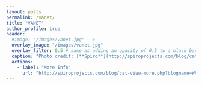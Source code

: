 ```yaml
---
layout: posts
permalink: /vanet/
title: "VANET"
author_profile: true
header:
  #image: "/images/vanet.jpg" -->
  overlay_image: "/images/vanet.jpg"
  overlay_filter: 0.5 # same as adding an opacity of 0.5 to a black background
  caption: "Photo credit: [**Spiro**](http://spiroprojects.com/blog/cat-view-more.php?blogname=What-is-Vehicular-Ad-hoc-Network-(VANET)?&id=29)"
  actions:
    - label: "More Info"
      url: "http://spiroprojects.com/blog/cat-view-more.php?blogname=What-is-Vehicular-Ad-hoc-Network-(VANET)?&id=29"
---
```

